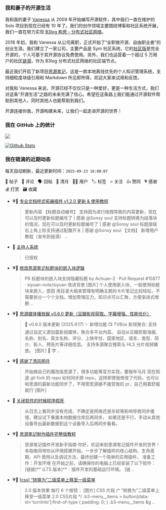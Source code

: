 ### 我和妻子的开源生活

我和我的妻子 [Vanessa](https://github.com/Vanessa219) 从 2009 年开始编写开源软件，其中我们一直在维护的 Solo 项目到现在已经有 10 年了。我们的创作领域主要围绕博客和社区系统开展，我们一直在努力实现 [B3log 构思 - 分布式社区网络](https://ld246.com/article/1546941897596)。

2018 年初，我和 Vanessa 从公司离职，正式开始了“全职做开源、自由职业者”的创业生涯。我们建立了一家公司，主要产品是 Sym 社区系统，它的[社区版](https://github.com/88250/symphony)是完全开源的，个人可基于其开源协议免费使用。另外，我们也运营着一个超过 5 万用户的社区[链滴](https://ld246.com)，作为 B3log 分布式社区网络的社区端节点。

最近我们开启了新项目[思源笔记](https://github.com/siyuan-note/siyuan)，这是一款本地离线优先的个人知识管理系统，支持细粒度块级引用和 Markdown 所见即所得，欢迎大家来试用和反馈。

对我和 Vanessa 来说，开源已经不仅仅只是一种爱好，更是一种生活方式，我们对这条“开源生活”之路的未来充满了信心。希望在这条路上我们能通过开源软件帮助到其他人，同时其他人也能帮助到我们。

开源连接你我，开源构建未来，让我们一起走进开源的世界！

### 我在 GitHub 上的统计

<a title="Hits" target="_blank" href="https://github.com/88250/88250"><img src="https://hits.b3log.org/88250/88250.svg"></a>

[![Github Stats](https://github-readme-stats.vercel.app/api?username=88250&theme=tokyonight&show_icons=true)](https://github.com/88250)

<!--events start -->

### 我在链滴的近期动态

每天自动刷新，最近更新时间：`2025-09-23 16:08:07`

📝 帖子 &nbsp; 💬 评论 &nbsp; 🗣 回帖 &nbsp; 🌙 清月 &nbsp; 👨‍💻 用户 &nbsp; 🏷️ 标签 &nbsp; ⭐️ 关注 &nbsp; 👍 赞同 &nbsp; 💗 感谢 &nbsp; 💰 打赏 &nbsp; 🗃 收藏

* 💗📝 [专业文档样式拓展插件 v1.2.0 更新 &amp; 使用教程](https://ld246.com/article/1755597149789)

  > 更新内容 【标题自动编号】 支持因为进行拖拽导致的内容更新，现在可以及时更新标题编号了 | 感谢 @Sonsy soul 支持标题转换为段落块的情况，现在可以及时更新标题编号了 | 感谢 @Sonsy soul 标题层级右上角上标支持通过配置开关 | 感谢 @Sonsy soul 【文档】 新增用户教程（发布到链滴）  ..
* 💬 [主持人系统](https://ld246.com/article/1591172128000/comment/1758457889753#comments)

  > 已授权
* 💗📝 [修改思源笔记标题块的嵌入块逻辑](https://ld246.com/article/1758339588374)

  > PR 标题块的嵌入块支持隐藏标题 by Achuan-2 · Pull Request #15877 · siyuan-note/siyuan 改进背景 [图片] 个人使用嵌入块，一般使用标题块来嵌入，原因 用目录大纲来管理有明确主题的卡片笔记比较轻松，不需要拆分一个个文档，增加管理压力，知识点可以汇聚，方便渐进式增删 ..
* 💗📝 [思源媒体播放器 v0.6.0 更新（豆瓣影视获取、字幕增强、性能优化）](https://ld246.com/article/1758121909969)

  > 📅 v0.6.0 版本更新 (2025.9.17) ✨ 新增功能 📺 TVBox 影视聚合: 支持通过自定义源加载影视媒体，聚合多平台内容。 自动从豆瓣抓取海报、名称、别名、英文名称、评分、上映年份、国家地区、语言、类型、简介、影人、预告片等详细信息。 支持多源聚合搜索与 HLS 分片视频播放。 [图片] 💬 字 ..
* 💗🌙 [感谢了清风明月](https://ld246.com/member/Achuan-2/breezemoons/1758253079064)

  > 开始搞自己的魔改版思源了，很多功能等官方实现，要猴年马月 现在知道 git fork 的 repo 如何同步原 repo，这样即使我修改了代码，也可以和思源的最新功能同步了，不用管思源接不接受我的 pr，自己用着舒服就行 [图片]
* 💬 [关闭软件的时候程序假死](https://ld246.com/article/1758028692403/comment/1758272093634#comments)

  > 从日志上看同步没有完成，不确定是网络还是杀软等影响导致同步缓慢，建议试下重置本地数据仓库后再同步。 如果还是不行，手动从其他设备导出最新数据到这个设备导入后再同步看看。
* 💗📝 [思源笔记制作插件完整版教程](https://ld246.com/article/1758208505655)

  > 思源笔记插件开发新手指南 你好，欢迎来到思源笔记插件开发的世界！本指南将带你从环境搭建开始，一步步了解插件的核心结构、生命周期、API 使用以及调试方法，最终创建一个简单的实用插件。 准备工作：开发环境 在开始之前，请确保你的电脑上已经安装了以下软件： [链接]** (LTS 版本)**：插件开发的基础运行环境。 [链 ..
* 💗📝 [[css] “转换为”二级菜单上移至一级菜单](https://ld246.com/article/1750413128094)

  > 2.0 版本效果 每行 6 个按钮： [图片] CSS 片段 /* “转换为”二级菜单上移至一级菜单 2.0 CSS片段 */ .b3-menu__items &gt; button[data-id='turnInto']:first-of-type { padding: 0; } .b3-menu__items &g ..


<!--events end -->
